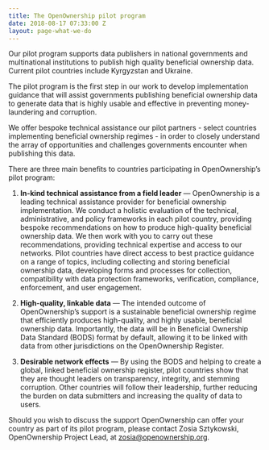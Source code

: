 ```yaml
---
title: The OpenOwnership pilot program
date: 2018-08-17 07:33:00 Z
layout: page-what-we-do
---
```


Our pilot program supports data publishers in national governments and multinational institutions to publish high quality beneficial ownership data. Current pilot countries include Kyrgyzstan and Ukraine.

The pilot program is the first step in our work to  develop implementation guidance that will assist governments publishing beneficial ownership data to generate data that is highly usable and effective in preventing money-laundering and corruption.

We offer bespoke technical assistance our pilot partners - select countries  implementing beneficial ownership regimes - in order to closely understand the array of opportunities and challenges governments encounter when publishing this data.

There are three main benefits to countries participating in OpenOwnership’s pilot program:

1. **In-kind technical assistance from a field leader** — OpenOwnership is a leading technical assistance provider for beneficial ownership implementation. We conduct a holistic evaluation of the technical, administrative, and policy frameworks in each pilot country, providing bespoke recommendations on how to produce high-quality beneficial ownership data. We then work with you to carry out these recommendations, providing technical expertise and access to our networks. Pilot countries have direct access to best practice guidance on a range of topics, including collecting and storing beneficial ownership data, developing forms and processes for collection, compatibility with data protection frameworks, verification, compliance, enforcement, and user engagement.

2. **High-quality, linkable data** — The intended outcome of OpenOwnership’s support is a sustainable beneficial ownership regime that efficiently produces high-quality, and highly usable, beneficial ownership data. Importantly, the data will be in Beneficial Ownership Data Standard (BODS) format by default, allowing it to be linked with data from other jurisdictions on the OpenOwnership Register.

3. **Desirable network effects** — By using the BODS and helping to create a global, linked beneficial ownership register, pilot countries show that they are thought leaders on transparency, integrity, and stemming corruption. Other countries will follow their leadership, further reducing the burden on data submitters and increasing the quality of data to users. 

Should you wish to discuss the support OpenOwnership can offer your country as part of its pilot program, please contact Zosia Sztykowski, OpenOwnership Project Lead, at [zosia@openownership.org](zosia@openownership.org).
